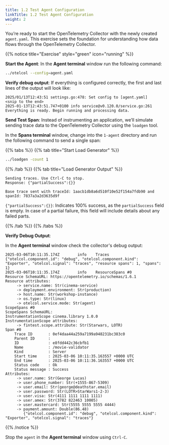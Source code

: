 ```yaml
---
title: 1.2 Test Agent Configuration
linkTitle: 1.2 Test Agent Configuration
weight: 2
---
```


You’re ready to start the OpenTelemetry Collector with the newly created `agent.yaml`. This exercise sets the foundation for understanding how data flows through the OpenTelemetry Collector.

{{% notice title="Exercise" style="green" icon="running" %}}

**Start the Agent**: In the **Agent terminal** window run the following command:

```bash { title="Start Collector" }
../otelcol --config=agent.yaml
```

**Verify debug output**: If everything is configured correctly, the first and last lines of the output will look like:

```text
2025/01/13T12:43:51 settings.go:478: Set config to [agent.yaml]
<snip to the end>
2025-01-13T12:43:51.747+0100 info service@v0.120.0/service.go:261 Everything is ready. Begin running and processing data.
```

**Send Test Span**: Instead of instrumenting an application, we’ll simulate sending trace data to the OpenTelemetry Collector using the `loadgen` tool.

In the **Spans terminal** window, change into the `1-agent` directory and run the following command to send a single span:

{{% tabs %}}
{{% tab title="Start Load Generator" %}}

```bash
../loadgen -count 1
```

{{% /tab %}}
{{% tab title="Load Generator Output" %}}

```text
Sending traces. Use Ctrl-C to stop.
Response: {"partialSuccess":{}}

Base trace sent with traceId: 1aacb1db8a6d510f10e52f154a7fdb90 and spanId: 7837a3a2d3635d9f
 ```

`{"partialSuccess":{}}`: Indicates 100% success, as the `partialSuccess` field is empty. In case of a partial failure, this field will include details about any failed parts.

{{% /tab %}}
{{% /tabs %}}

**Verify Debug Output**:

In the **Agent terminal** window check the collector's debug output:

```text
2025-03-06T10:11:35.174Z        info    Traces  {"otelcol.component.id": "debug", "otelcol.component.kind": "Exporter", "otelcol.signal": "traces", "resource spans": 1, "spans": 1}
2025-03-06T10:11:35.174Z        info    ResourceSpans #0
Resource SchemaURL: https://opentelemetry.io/schemas/1.6.1
Resource attributes:
     -> service.name: Str(cinema-service)
     -> deployment.environment: Str(production)
     -> host.name: Str(workshop-instance)
     -> os.type: Str(linux)
     -> otelcol.service.mode: Str(agent)
ScopeSpans #0
ScopeSpans SchemaURL:
InstrumentationScope cinema.library 1.0.0
InstrumentationScope attributes:
     -> fintest.scope.attribute: Str(Starwars, LOTR)
Span #0
    Trace ID       : 0ef4daa44a259a7199a948231bc383c0
    Parent ID      :
    ID             : e8fdd442c36cbfb1
    Name           : /movie-validator
    Kind           : Server
    Start time     : 2025-03-06 10:11:35.163557 +0000 UTC
    End time       : 2025-03-06 10:11:36.163557 +0000 UTC
    Status code    : Ok
    Status message : Success
Attributes:
     -> user.name: Str(George Lucas)
     -> user.phone_number: Str(+1555-867-5309)
     -> user.email: Str(george@deathstar.email)
     -> user.password: Str(LOTR>StarWars1-2-3)
     -> user.visa: Str(4111 1111 1111 1111)
     -> user.amex: Str(3782 822463 10005)
     -> user.mastercard: Str(5555 5555 5555 4444)
     -> payment.amount: Double(86.48)
        {"otelcol.component.id": "debug", "otelcol.component.kind": "Exporter", "otelcol.signal": "traces"}
```

{{% /notice %}}

Stop the `agent` in the **Agent terminal** window using `Ctrl-C`.
